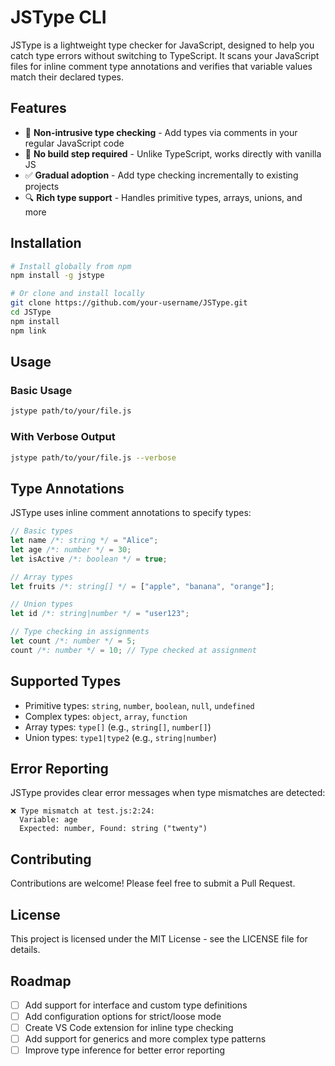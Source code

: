 # JSType CLI

JSType is a lightweight type checker for JavaScript, designed to help you catch type errors without switching to TypeScript. It scans your JavaScript files for inline comment type annotations and verifies that variable values match their declared types.

## Features

- 📝 **Non-intrusive type checking** - Add types via comments in your regular JavaScript code
- 🔄 **No build step required** - Unlike TypeScript, works directly with vanilla JS
- ✅ **Gradual adoption** - Add type checking incrementally to existing projects
- 🔍 **Rich type support** - Handles primitive types, arrays, unions, and more

## Installation

```bash
# Install globally from npm
npm install -g jstype

# Or clone and install locally
git clone https://github.com/your-username/JSType.git
cd JSType
npm install
npm link
```

## Usage

### Basic Usage

```bash
jstype path/to/your/file.js
```

### With Verbose Output

```bash
jstype path/to/your/file.js --verbose
```

## Type Annotations

JSType uses inline comment annotations to specify types:

```javascript
// Basic types
let name /*: string */ = "Alice";
let age /*: number */ = 30;
let isActive /*: boolean */ = true;

// Array types
let fruits /*: string[] */ = ["apple", "banana", "orange"];

// Union types
let id /*: string|number */ = "user123";

// Type checking in assignments
let count /*: number */ = 5;
count /*: number */ = 10; // Type checked at assignment
```

## Supported Types

- Primitive types: `string`, `number`, `boolean`, `null`, `undefined`
- Complex types: `object`, `array`, `function`
- Array types: `type[]` (e.g., `string[]`, `number[]`)
- Union types: `type1|type2` (e.g., `string|number`)

## Error Reporting

JSType provides clear error messages when type mismatches are detected:

```
❌ Type mismatch at test.js:2:24:
  Variable: age
  Expected: number, Found: string ("twenty")
```

## Contributing

Contributions are welcome! Please feel free to submit a Pull Request.

## License

This project is licensed under the MIT License - see the LICENSE file for details.

## Roadmap

- [ ] Add support for interface and custom type definitions
- [ ] Add configuration options for strict/loose mode
- [ ] Create VS Code extension for inline type checking
- [ ] Add support for generics and more complex type patterns
- [ ] Improve type inference for better error reporting
